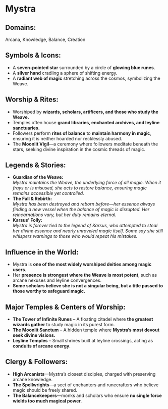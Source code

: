 # Mystra  

## **Domains:**  
Arcana, Knowledge, Balance, Creation  

## **Symbols & Icons:**  
- A **seven-pointed star** surrounded by a circle of **glowing blue runes**.  
- A **silver hand** cradling a sphere of shifting energy.  
- A **radiant web of magic** stretching across the cosmos, symbolizing the Weave.  

## **Worship & Rites:**  
- Worshiped by **wizards, scholars, artificers, and those who study the Weave.**  
- Temples often house **grand libraries, enchanted archives, and leyline sanctuaries.**  
- Followers perform **rites of balance** to **maintain harmony in magic**, ensuring it is neither hoarded nor recklessly abused.  
- The **Moonlit Vigil**—a ceremony where followers meditate beneath the stars, seeking divine inspiration in the cosmic threads of magic.  

## **Legends & Stories:**  
- **Guardian of the Weave:**  
  *Mystra maintains the Weave, the underlying force of all magic. When it frays or is misused, she acts to restore balance, ensuring magic remains accessible yet controlled.*  
- **The Fall & Rebirth:**  
  *Mystra has been destroyed and reborn before—her essence always finding a new vessel when the balance of magic is disrupted. Her reincarnations vary, but her duty remains eternal.*  
- **Karsus' Folly:**  
  *Mystra is forever tied to the legend of Karsus, who attempted to steal her divine essence and nearly unraveled magic itself. Some say she still whispers warnings to those who would repeat his mistakes.*  

## **Influence in the World:**  
- Mystra is **one of the most widely worshiped deities among magic users**.  
- Her **presence is strongest where the Weave is most potent**, such as arcane nexuses and leyline convergences.  
- **Some scholars believe she is not a singular being, but a title passed to those worthy to safeguard magic.**  

## **Major Temples & Centers of Worship:**  
- **The Tower of Infinite Runes** – A floating citadel where **the greatest wizards gather** to study magic in its purest form.  
- **The Moonlit Sanctum** – A hidden temple where **Mystra’s most devout seek divine visions.**  
- **Leyline Temples** – Small shrines built at leyline crossings, acting as **conduits of arcane energy**.  

## **Clergy & Followers:**  
- **High Arcanists**—Mystra’s closest disciples, charged with preserving arcane knowledge.  
- **The Spellwrights**—a sect of enchanters and runecrafters who believe magic should be freely shared.  
- **The Balancekeepers**—monks and scholars who ensure **no single force wields too much magical power.**  

